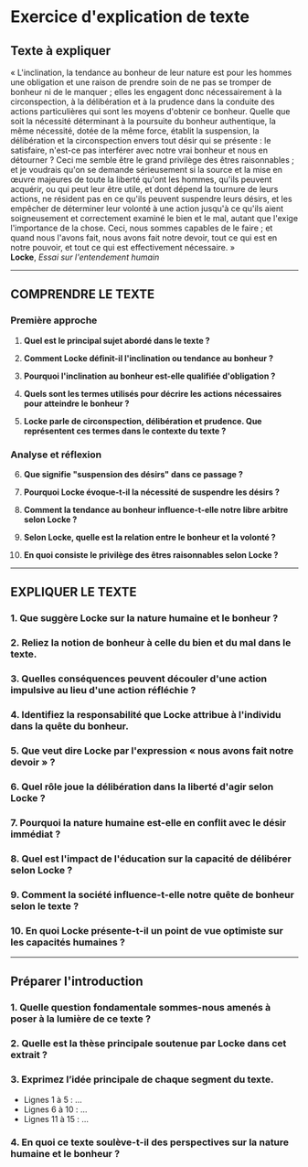 # Exercice d'explication de texte 

## Texte à expliquer
« L'inclination, la tendance au bonheur de leur nature est pour les hommes une obligation et une raison de prendre soin de ne pas se tromper de bonheur ni de le manquer ; elles les engagent donc nécessairement à la circonspection, à la délibération et à la prudence dans la conduite des actions particulières qui sont les moyens d'obtenir ce bonheur. Quelle que soit la nécessité déterminant à la poursuite du bonheur authentique, la même nécessité, dotée de la même force, établit la suspension, la délibération et la circonspection envers tout désir qui se présente : le satisfaire, n'est-ce pas interférer avec notre vrai bonheur et nous en détourner ? Ceci me semble être le grand privilège des êtres raisonnables ; et je voudrais qu'on se demande sérieusement si la source et la mise en œuvre majeures de toute la liberté qu'ont les hommes, qu'ils peuvent acquérir, ou qui peut leur être utile, et dont dépend la tournure de leurs actions, ne résident pas en ce qu'ils peuvent suspendre leurs désirs, et les empêcher de déterminer leur volonté à une action jusqu'à ce qu'ils aient soigneusement et correctement examiné le bien et le mal, autant que l'exige l'importance de la chose. Ceci, nous sommes capables de le faire ; et quand nous l'avons fait, nous avons fait notre devoir, tout ce qui est en notre pouvoir, et tout ce qui est effectivement nécessaire. »  
**Locke**, *Essai sur l'entendement humain*

---

## COMPRENDRE LE TEXTE

### Première approche

1. **Quel est le principal sujet abordé dans le texte ?**

2. **Comment Locke définit-il l'inclination ou tendance au bonheur ?**

3. **Pourquoi l'inclination au bonheur est-elle qualifiée d'obligation ?**

4. **Quels sont les termes utilisés pour décrire les actions nécessaires pour atteindre le bonheur ?**

5. **Locke parle de circonspection, délibération et prudence. Que représentent ces termes dans le contexte du texte ?**

### Analyse et réflexion

6. **Que signifie "suspension des désirs" dans ce passage ?**

7. **Pourquoi Locke évoque-t-il la nécessité de suspendre les désirs ?**

8. **Comment la tendance au bonheur influence-t-elle notre libre arbitre selon Locke ?**

9. **Selon Locke, quelle est la relation entre le bonheur et la volonté ?**

10. **En quoi consiste le privilège des êtres raisonnables selon Locke ?**

---

## EXPLIQUER LE TEXTE

### 1. Que suggère Locke sur la nature humaine et le bonheur ? 

### 2. Reliez la notion de bonheur à celle du bien et du mal dans le texte. 

### 3. Quelles conséquences peuvent découler d'une action impulsive au lieu d'une action réfléchie ? 

### 4. Identifiez la responsabilité que Locke attribue à l'individu dans la quête du bonheur.

### 5. Que veut dire Locke par l'expression « nous avons fait notre devoir » ?

### 6. Quel rôle joue la délibération dans la liberté d'agir selon Locke ? 

### 7. Pourquoi la nature humaine est-elle en conflit avec le désir immédiat ?

### 8. Quel est l'impact de l'éducation sur la capacité de délibérer selon Locke ?

### 9. Comment la société influence-t-elle notre quête de bonheur selon le texte ? 

### 10. En quoi Locke présente-t-il un point de vue optimiste sur les capacités humaines ? 

---

## Préparer l'introduction

### 1. Quelle question fondamentale sommes-nous amenés à poser à la lumière de ce texte ? 

### 2. Quelle est la thèse principale soutenue par Locke dans cet extrait ? 

### 3. Exprimez l’idée principale de chaque segment du texte.  
- Lignes 1 à 5 : …  
- Lignes 6 à 10 : …  
- Lignes 11 à 15 : …  

### 4. En quoi ce texte soulève-t-il des perspectives sur la nature humaine et le bonheur ? 